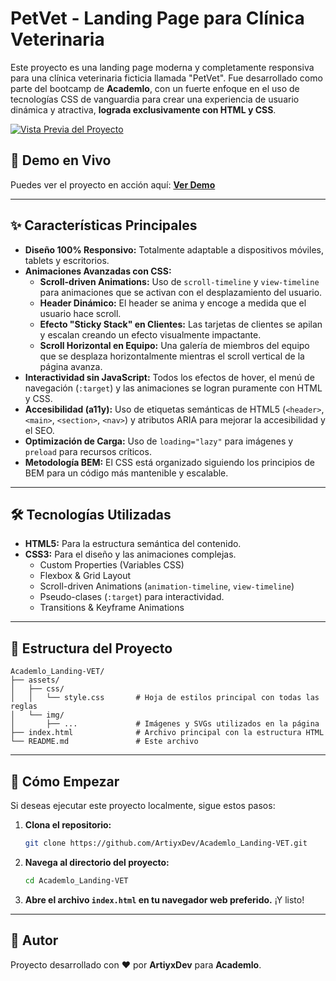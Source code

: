 # PetVet - Landing Page para Clínica Veterinaria

Este proyecto es una landing page moderna y completamente responsiva para una clínica veterinaria ficticia llamada "PetVet". Fue desarrollado como parte del bootcamp de **Academlo**, con un fuerte enfoque en el uso de tecnologías CSS de vanguardia para crear una experiencia de usuario dinámica y atractiva, **lograda exclusivamente con HTML y CSS**.

[![Vista Previa del Proyecto](./preview.gif)]()

## 🚀 Demo en Vivo

Puedes ver el proyecto en acción aquí: [**Ver Demo**](https://artiyxdev-landing-vet.netlify.app/)

---

## ✨ Características Principales

-   **Diseño 100% Responsivo:** Totalmente adaptable a dispositivos móviles, tablets y escritorios.
-   **Animaciones Avanzadas con CSS:**
    -   **Scroll-driven Animations:** Uso de `scroll-timeline` y `view-timeline` para animaciones que se activan con el desplazamiento del usuario.
    -   **Header Dinámico:** El header se anima y encoge a medida que el usuario hace scroll.
    -   **Efecto "Sticky Stack" en Clientes:** Las tarjetas de clientes se apilan y escalan creando un efecto visualmente impactante.
    -   **Scroll Horizontal en Equipo:** Una galería de miembros del equipo que se desplaza horizontalmente mientras el scroll vertical de la página avanza.
-   **Interactividad sin JavaScript:** Todos los efectos de hover, el menú de navegación (`:target`) y las animaciones se logran puramente con HTML y CSS.
-   **Accesibilidad (a11y):** Uso de etiquetas semánticas de HTML5 (`<header>`, `<main>`, `<section>`, `<nav>`) y atributos ARIA para mejorar la accesibilidad y el SEO.
-   **Optimización de Carga:** Uso de `loading="lazy"` para imágenes y `preload` para recursos críticos.
-   **Metodología BEM:** El CSS está organizado siguiendo los principios de BEM para un código más mantenible y escalable.

---

## 🛠️ Tecnologías Utilizadas

-   **HTML5:** Para la estructura semántica del contenido.
-   **CSS3:** Para el diseño y las animaciones complejas.
    -   Custom Properties (Variables CSS)
    -   Flexbox & Grid Layout
    -   Scroll-driven Animations (`animation-timeline`, `view-timeline`)
    -   Pseudo-clases (`:target`) para interactividad.
    -   Transitions & Keyframe Animations

---

## 📂 Estructura del Proyecto

```
Academlo_Landing-VET/
├── assets/
│   ├── css/
│   │   └── style.css       # Hoja de estilos principal con todas las reglas
│   └── img/
│       ├── ...             # Imágenes y SVGs utilizados en la página
├── index.html              # Archivo principal con la estructura HTML
└── README.md               # Este archivo
```

---

## 🔧 Cómo Empezar

Si deseas ejecutar este proyecto localmente, sigue estos pasos:

1.  **Clona el repositorio:**
    ```sh
    git clone https://github.com/ArtiyxDev/Academlo_Landing-VET.git
    ```
2.  **Navega al directorio del proyecto:**
    ```sh
    cd Academlo_Landing-VET
    ```
3.  **Abre el archivo `index.html` en tu navegador web preferido.** ¡Y listo!

---

## 👤 Autor

Proyecto desarrollado con ❤️ por **ArtiyxDev** para **Academlo**.
